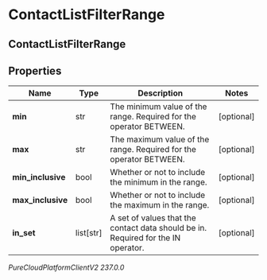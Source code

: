 # ContactListFilterRange

## ContactListFilterRange

## Properties

|Name | Type | Description | Notes|
|------------ | ------------- | ------------- | -------------|
| **min** | str | The minimum value of the range. Required for the operator BETWEEN. | [optional] |
| **max** | str | The maximum value of the range. Required for the operator BETWEEN. | [optional] |
| **min_inclusive** | bool | Whether or not to include the minimum in the range. | [optional] |
| **max_inclusive** | bool | Whether or not to include the maximum in the range. | [optional] |
| **in_set** | list[str] | A set of values that the contact data should be in. Required for the IN operator. | [optional] |



_PureCloudPlatformClientV2 237.0.0_
